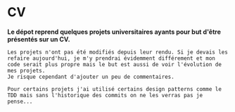 # CV

**Le dépot reprend quelques projets universitaires ayants pour but d'être présentés sur un CV.**

    Les projets n'ont pas été modifiés depuis leur rendu. Si je devais les refaire aujourd'hui, je m'y prendrai évidemment différement et mon code serait plus propre mais le but est aussi de voir l'évolution de mes projets.
    Je risque cependant d'ajouter un peu de commentaires.

    Pour certains projets j'ai utilisé certains design patterns comme le TDD mais sans l'historique des commits on ne les verras pas je pense...



